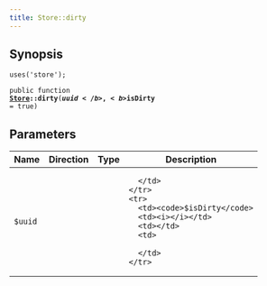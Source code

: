 ```yaml
---
title: Store::dirty
---
```


## Synopsis

<code>uses('store');</code>

<code>public function <b><a href="Store">Store</a>::dirty</b>(<b>$uuid</b>, <b>$isDirty</b> = true)</code>

## Parameters

<table>
  <thead>
    <tr>
      <th>Name</th>
      <th>Direction</th>
      <th>Type</th>
      <th>Description</th>
    </tr>
  </thead>
  <tbody>
    <tr>
      <td><code>$uuid</code>
      <td><i></i></td>
      <td></td>
      <td>

      </td>
    </tr>
    <tr>
      <td><code>$isDirty</code>
      <td><i></i></td>
      <td></td>
      <td>

      </td>
    </tr>
  </tbody>
</table>


